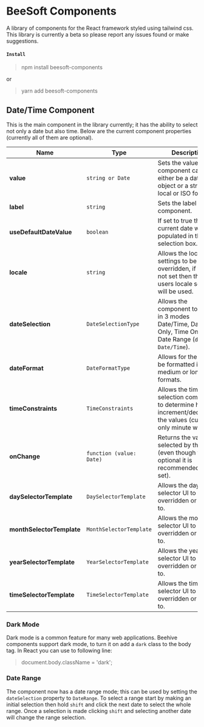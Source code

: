 # BeeSoft Components

A library of components for the React framework styled using tailwind css. This library is currently a beta so please report any issues found or make suggestions.

#### `Install`
> npm install beesoft-components

or

> yarn add beesoft-components

## Date/Time Component

This is the main component in the library currently; it has the ability to select not only a date but also time. Below are the current component properties (currently all of them are optional). 

| Name        | Type       | Description |
| ----------- | ---------- | ----------- |
| **value** | `string or Date` | Sets the value of the component can either be a date object or a string in a local or ISO format. |
| **label** | `string` | Sets the label for the component. |
| **useDefaultDateValue** | `boolean` | If set to true then the current date will be populated in the selection box. |
| **locale** | `string` | Allows the locale settings to be overridden, if this is not set then the users locale settings will be used. |
| **dateSelection** | `DateSelectionType` | Allows the component to be set in 3 modes Date/Time, Date Only, Time Only and Date Range (`default Date/Time`). |
| **dateFormat** | `DateFormatType` | Allows for the date to be formatted in short, medium or long formats. |
| **timeConstraints** | `TimeConstraints` | Allows the time selection component to determine how the increment/decrement the values (currently only minute works). |
| **onChange** | `function (value: Date)` | Returns the value selected by the user (even though this optional it is recommended to be set). |
| **daySelectorTemplate** | `DaySelectorTemplate` | Allows the day selector UI to be overridden or added to. |
| **monthSelectorTemplate** | `MonthSelectorTemplate` | Allows the month selector UI to be overridden or added to. |
| **yearSelectorTemplate** | `YearSelectorTemplate` | Allows the year selector UI to be overridden or added to. |
| **timeSelectorTemplate** | `TimeSelectorTemplate` | Allows the time selector UI to be overridden or added to. |

### Dark Mode

Dark mode is a common feature for many web applications. Beehive components support dark mode, to turn it on add a `dark` class to the body tag. In React you can use to following line:

> document.body.className = 'dark';

### Date Range

The component now has a date range mode; this can be used by setting the `dateSelection` property to `DateRange`. To select a range start by making an initial selection then hold `shift` and click the next date to select the whole range. Once a selection is made clicking `shift` and selecting another date will change the range selection.
